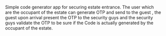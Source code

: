 Simple code generator app for securing estate entrance. The user which are the occupant of the estate can generate OTP and send to the guest , 
the guest upon arrival present the OTP to the security guys and the security guys validate the OTP to be sure if the Code is actually generated by the occupant of the estate.
